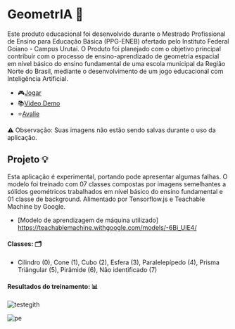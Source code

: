 # GeometrIA 🤖

Este produto educacional foi desenvolvido durante o Mestrado Profissional de Ensino para Educação Básica (PPG-ENEB) ofertado pelo Instituto Federal Goiano - Campus Urutaí. O Produto foi planejado com o objetivo principal contribuir com o processo de ensino-aprendizado de geometria espacial em nível básico do ensino fundamental de uma escola municipal da Região Norte do Brasil, mediante o desenvolvimento de um jogo educacional com Inteligência Artificial.

- 🎮[Jogar](https://claudianycs.github.io/GeometrIA/)
- 📚[Video Demo](https://youtu.be/kOFaPseyIMA)
- ⭐️[Avalie](https://forms.gle/dmcJr9FaLGis4xCw9)

⚠️ Observação: Suas imagens não estão sendo salvas durante o uso da aplicação.
## Projeto 💡

Esta aplicação é experimental, portando pode apresentar algumas falhas. O modelo foi treinado com 07 classes compostas por imagens semelhantes a sólidos geométricos trabalhados em nível básico do ensino fundamental e 01 classe de background. Alimentado por Tensorflow.js e Teachable Machine by Google.

- [Modelo de aprendizagem de máquina utilizado] https://teachablemachine.withgoogle.com/models/-6Bi_UlE4/

#### Classes: 🗂
 - Cilindro (0), Cone (1), Cubo (2), Esfera (3), Paralelepípedo (4), Prisma Triângular (5), Pirâmide (6), Não identificado (7)

#### Resultados do treinamento: 📊
![testegith](https://user-images.githubusercontent.com/65419184/220518578-f5aafd2c-bae2-4c65-9068-6fd190b5bb25.png)

![pe](https://user-images.githubusercontent.com/65419184/209490155-663b37a4-9d9b-4c12-9837-783df1377565.png)
